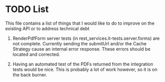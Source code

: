 # TODO List

This file contains a list of things that I would like to do to improve on the existing API or to address technical debt

1. RenderPdfForm server tests (in rest_services.it-tests.server.forms) are not complete.  Currently sending the submitUrl and/or the Cache Strategy cause an internal error response.  These errors should be located and corrected.

1. Having an automated test of the PDFs returned from the integration tests would be nice.  This is probably a lot of work however, so it is on the back burner.

   